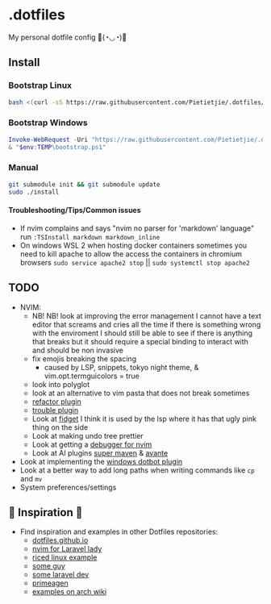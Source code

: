 # .dotfiles

My personal dotfile config 🔫(◔◡◔)🤏

## Install
### Bootstrap Linux
```bash
bash <(curl -sS https://raw.githubusercontent.com/Pietietjie/.dotfiles/main/bootstrap)
```

### Bootstrap Windows
```powershell
Invoke-WebRequest -Uri "https://raw.githubusercontent.com/Pietietjie/.dotfiles/main/bootstrap" -OutFile "$env:TEMP\bootstrap.ps1"
& "$env:TEMP\bootstrap.ps1"
```

### Manual
```bash
git submodule init && git submodule update
sudo ./install
```

#### Troubleshooting/Tips/Common issues
- If nvim complains and says "nvim no parser for 'markdown' language" run `:TSInstall markdown markdown_inline`
- On windows WSL 2 when hosting docker containers sometimes you need to kill apache to allow the access the containers in chromium browsers `sudo service apache2 stop` || `sudo systemctl stop apache2`
## TODO
- NVIM:
    - NB! NB! look at improving the error management I cannot have a text editor that screams and cries all the time if there is something wrong with the enviroment I should still be able to see if there is anything that breaks but it should require a special binding to interact with and should be non invasive
    - fix emojis breaking the spacing
        - caused by LSP, snippets, tokyo night theme, & vim.opt.termguicolors = true
    - look into polyglot
    - look at an alternative to vim pasta that does not break sometimes
    - [refactor plugin](https://github.com/ThePrimeagen/refactoring.nvim)
    - [trouble plugin](https://github.com/folke/trouble.nvim)
    - Look at [fidget](https://github.com/j-hui/fidget.nvim) I think it is used by the lsp where it has that ugly pink thing on the side
    - Look at making undo tree prettier
    - Look at getting a [debugger for nvim](https://github.com/mfussenegger/nvim-dap)
    - Look at AI plugins [super maven](https://github.com/supermaven-inc/supermaven-nvim) & [avante](https://github.com/yetone/avante.nvim)
- Look at implementing the [windows dotbot plugin](https://github.com/kurtmckee/dotbot-windows)
- Look at a better way to add long paths when writing commands like `cp` and `mv`
- System preferences/settings
## 🌱 Inspiration 🌟
- Find inspiration and examples in other Dotfiles repositories:
    - [dotfiles.github.io](https://dotfiles.github.io/)
    - [nvim for Laravel lady](https://github.com/jessarcher/dotfiles)
    - [riced linux example](https://github.com/Amitabha37377/Awful-DOTS/tree/master)
    - [some guy](https://github.com/yutkat/dotfiles/tree/main)
    - [some laravel dev](https://github.com/shxfee/dotfiles/tree/master)
    - [primeagen](https://github.com/ThePrimeagen/.dotfiles)
    - [examples on arch wiki](https://wiki.archlinux.org/title/Dotfiles#User_repositories)
